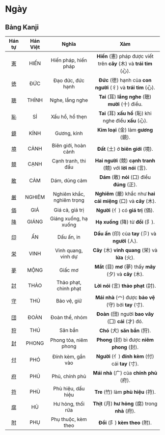 <link href="styles.css" rel="stylesheet">

# Ngày

## Bảng Kanji

| Hán tự | Hán Việt | Nghĩa | Xàm |
| :---: | :---: | :---: | :---: |
| [<span class="stroke-order">憲</span>](https://mazii.net/vi-VN/search/kanji/javi/%E6%86%B2) | HIẾN | Hiến pháp, hiến pháp | **Hiến** (憲) pháp được viết trên **cây** (木) và **trái tim** (心). |
| [<span class="stroke-order">徳</span>](https://mazii.net/vi-VN/search/kanji/javi/%E5%BE%B3) | ĐỨC | Đạo đức, đức hạnh | **Đức** (徳) hạnh của **con người** (彳) và **trái tim** (心). |
| [<span class="stroke-order">聴</span>](https://mazii.net/vi-VN/search/kanji/javi/%E8%81%B4) | THÍNH | Nghe, lắng nghe | **Tai** (耳) **lắng nghe** (聴) **mười** (十) điều. |
| [<span class="stroke-order">恥</span>](https://mazii.net/vi-VN/search/kanji/javi/%E6%81%A5) | SỈ | Xấu hổ, hổ thẹn | **Tai** (耳) **xấu hổ** (恥) khi nghe điều **xấu** (心). |
| [<span class="stroke-order">鏡</span>](https://mazii.net/vi-VN/search/kanji/javi/%E9%8F%A1) | KÍNH | Gương, kính | **Kim loại** (金) làm **gương** (鏡). |
| [<span class="stroke-order">境</span>](https://mazii.net/vi-VN/search/kanji/javi/%E5%A2%83) | CẢNH | Biên giới, hoàn cảnh | **Đất** (土) ở **biên giới** (境). |
| [<span class="stroke-order">競</span>](https://mazii.net/vi-VN/search/kanji/javi/%E7%AB%B6) | CẠNH | Cạnh tranh, thi đấu | **Hai người** (競) **cạnh tranh** (競) với **lời nói** (言). |
| [<span class="stroke-order">敢</span>](https://mazii.net/vi-VN/search/kanji/javi/%E6%95%A2) | CẢM | Dám, dũng cảm | **Dám** (敢) **nói** (口) điều **đúng** (正). |
| [<span class="stroke-order">厳</span>](https://mazii.net/vi-VN/search/kanji/javi/%E5%8E%B3) | NGHIÊM | Nghiêm khắc, nghiêm trọng | **Nghiêm** (厳) khắc như **hai cái miệng** (口) và **cây** (木). |
| [<span class="stroke-order">価</span>](https://mazii.net/vi-VN/search/kanji/javi/%E4%BE%A1) | GIÁ | Giá cả, giá trị | **Người** (亻) có **giá trị** (価). |
| [<span class="stroke-order">降</span>](https://mazii.net/vi-VN/search/kanji/javi/%E9%99%8D) | GIÁNG | Giáng xuống, hạ xuống | **Hạ xuống** (降) từ **đồi** (阝). |
| [<span class="stroke-order">印</span>](https://mazii.net/vi-VN/search/kanji/javi/%E5%8D%B0) | ẤN | Dấu ấn, in | **Dấu ấn** (印) của **tay** (卩) và **người** (人). |
| [<span class="stroke-order">栄</span>](https://mazii.net/vi-VN/search/kanji/javi/%E6%A0%84) | VINH | Vinh quang, vinh dự | **Cây** (木) **vinh quang** (栄) và **lửa** (火). |
| [<span class="stroke-order">夢</span>](https://mazii.net/vi-VN/search/kanji/javi/%E5%A4%A2) | MỘNG | Giấc mơ | **Mắt** (目) **mơ** (夢) thấy **mây** (夕) và **cây** (木). |
| [<span class="stroke-order">討</span>](https://mazii.net/vi-VN/search/kanji/javi/%E8%A8%8E) | THẢO | Thảo phạt, chinh phạt | **Lời nói** (言) **thảo phạt** (討). |
| [<span class="stroke-order">守</span>](https://mazii.net/vi-VN/search/kanji/javi/%E5%AE%88) | THỦ | Bảo vệ, giữ | **Mái nhà** (宀) được **bảo vệ** (守) bởi **tay** (寸). |
| [<span class="stroke-order">団</span>](https://mazii.net/vi-VN/search/kanji/javi/%E5%9B%A3) | ĐOÀN | Đoàn thể, nhóm | **Đoàn** (団) người **bao vây** (囗) **cái** (才) đó. |
| [<span class="stroke-order">狩</span>](https://mazii.net/vi-VN/search/kanji/javi/%E7%8B%A9) | THÚ | Săn bắn | **Chó** (犬) **săn bắn** (狩). |
| [<span class="stroke-order">封</span>](https://mazii.net/vi-VN/search/kanji/javi/%E5%B0%81) | PHONG | Phong tỏa, niêm phong | **Phong** (封) bì được **niêm phong** (封). |
| [<span class="stroke-order">付</span>](https://mazii.net/vi-VN/search/kanji/javi/%E4%BB%98) | PHÓ | Đính kèm, gắn vào | **Người** (亻) **đính kèm** (付) cái **tay** (寸). |
| [<span class="stroke-order">府</span>](https://mazii.net/vi-VN/search/kanji/javi/%E5%BA%9C) | PHỦ | Phủ, chính phủ | **Mái nhà** (广) của **chính phủ** (府). |
| [<span class="stroke-order">符</span>](https://mazii.net/vi-VN/search/kanji/javi/%E7%AC%A6) | PHÙ | Phù hiệu, dấu hiệu | **Tre** (竹) làm **phù hiệu** (符). |
| [<span class="stroke-order">腐</span>](https://mazii.net/vi-VN/search/kanji/javi/%E8%85%90) | HỦ | Hư hỏng, thối rữa | **Thịt** (月) **hư hỏng** (腐) trong **nhà** (府). |
| [<span class="stroke-order">附</span>](https://mazii.net/vi-VN/search/kanji/javi/%E9%99%84) | PHỤ | Phụ thuộc, kèm theo | **Đồi** (阝) **kèm theo** (附). |

